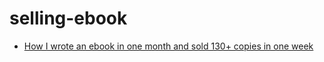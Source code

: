 # selling-ebook

- [How I wrote an ebook in one month and sold 130+ copies in one week](https://medium.com/women-make/how-i-wrote-an-ebook-in-one-month-and-sold-130-copies-in-one-week-1d15bd0d9a1f)
